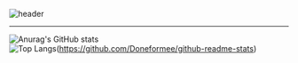 ![header](https://capsule-render.vercel.app/api?type=venom&height=300&color=gradient&text=I'm%20just...%20just%20a%20developer.&fontSize=35&fontColor=f08080)

---
![Anurag's GitHub stats](https://github-readme-stats.vercel.app/api?username=Doneformee)  
![Top Langs](https://github-readme-stats.vercel.app/api/top-langs/?username=Doneformee&layout=compact)(https://github.com/Doneformee/github-readme-stats)

